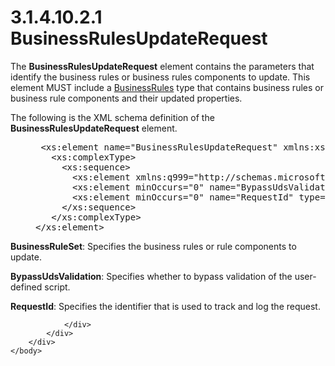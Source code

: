 <html dir="LTR" xmlns:mshelp="http://msdn.microsoft.com/mshelp" xmlns:ddue="http://ddue.schemas.microsoft.com/authoring/2003/5" xmlns:xlink="http://www.w3.org/1999/xlink" xmlns:tool="http://www.microsoft.com/tooltip">
    <head>
        <meta http-equiv="Content-Type" content="text/html; CHARSET=utf-8"></meta>
        <meta name="save" content="history"></meta>
        <title>3.1.4.10.2.1 BusinessRulesUpdateRequest</title>
        <xml>
            <mshelp:toctitle title="3.1.4.10.2.1 BusinessRulesUpdateRequest"></mshelp:toctitle>
            <mshelp:rltitle title="[MS-SSMDSWS-15]: BusinessRulesUpdateRequest"></mshelp:rltitle>
            <mshelp:keyword index="A" term="9e9b97b1-5833-45fc-be55-02c42c50d364"></mshelp:keyword>
            <mshelp:attr name="DCSext.ContentType" value="open specification"></mshelp:attr>
            <mshelp:attr name="AssetID" value="9e9b97b1-5833-45fc-be55-02c42c50d364"></mshelp:attr>
            <mshelp:attr name="TopicType" value="kbRef"></mshelp:attr>
            <mshelp:attr name="DCSext.Title" value="[MS-SSMDSWS-15]: BusinessRulesUpdateRequest" />
        </xml>
    </head>
    <body>
        <div id="header">
            <h1 class="heading">3.1.4.10.2.1 BusinessRulesUpdateRequest</h1>
        </div>
        <div id="mainSection">
            <div id="mainBody">
                <div id="allHistory" class="saveHistory"></div>
                <div id="sectionSection0" class="section" name="collapseableSection">
                    

<p>The <b>BusinessRulesUpdateRequest</b> element contains the
parameters that identify the business rules or business rules components to
update. This element MUST include a <a href="08361ce3-4ee5-4641-9018-8f997c19da6b.html">BusinessRules</a> type that
contains business rules or business rule components and their updated
properties.</p>

<p>The following is the XML schema definition of the <b>BusinessRulesUpdateRequest</b>
element.</p>

<dl>
<dd>
<div><pre> &lt;xs:element name=&quot;BusinessRulesUpdateRequest&quot; xmlns:xs=&quot;http://www.w3.org/2001/XMLSchema&quot;&gt;
   &lt;xs:complexType&gt;
     &lt;xs:sequence&gt;
       &lt;xs:element xmlns:q999=&quot;http://schemas.microsoft.com/sqlserver/masterdataservices/2009/09&quot; minOccurs=&quot;0&quot; name=&quot;BusinessRuleSet&quot; nillable=&quot;true&quot; type=&quot;q999:BusinessRules&quot; /&gt;
       &lt;xs:element minOccurs=&quot;0&quot; name=&quot;BypassUdsValidation&quot; type=&quot;xs:boolean&quot; /&gt;
       &lt;xs:element minOccurs=&quot;0&quot; name=&quot;RequestId&quot; type=&quot;ser:guid&quot; /&gt;
     &lt;/xs:sequence&gt;
   &lt;/xs:complexType&gt;
&lt;/xs:element&gt;
</pre></div>
</dd></dl>

<p><b>BusinessRuleSet</b>: Specifies the business rules
or rule components to update.</p>

<p><b>BypassUdsValidation</b>: Specifies whether to
bypass validation of the user-defined script.</p>

<p><b>RequestId</b>: Specifies the identifier that is
used to track and log the request.</p>


                </div>
            </div>
        </div>
    </body>
</html>